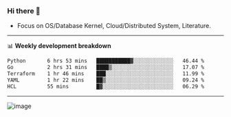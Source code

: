 ### Hi there 👋
<!-- * Daily Meditation via Leetcode/Competitive-Programming. -->
* Focus on OS/Database Kernel, Cloud/Distributed System, Literature.

-------

📊 **Weekly development breakdown**
<!--START_SECTION:waka-->

```txt
Python       6 hrs 53 mins   ███████████▓░░░░░░░░░░░░░   46.44 %
Go           2 hrs 31 mins   ████▒░░░░░░░░░░░░░░░░░░░░   17.07 %
Terraform    1 hr 46 mins    ███░░░░░░░░░░░░░░░░░░░░░░   11.99 %
YAML         1 hr 22 mins    ██▒░░░░░░░░░░░░░░░░░░░░░░   09.24 %
HCL          55 mins         █▓░░░░░░░░░░░░░░░░░░░░░░░   06.29 %
```

<!--END_SECTION:waka-->

-------

<!-- [![Leetcode Stats](https://leetcard.jacoblin.cool/hzhang413?font=Fira+Mono)](https://leetcode.com/fxrc) -->
![image](./cyberpunk-ghost-in-the-shell.gif)
<!--![image](./gis-archive.png)-->
